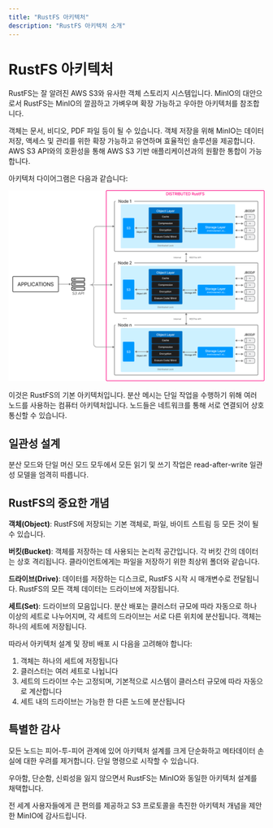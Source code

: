 ```yaml
---
title: "RustFS 아키텍처"
description: "RustFS 아키텍처 소개"
---
```


# RustFS 아키텍처

RustFS는 잘 알려진 AWS S3와 유사한 객체 스토리지 시스템입니다. MinIO의 대안으로서 RustFS는 MinIO의 깔끔하고 가벼우며 확장 가능하고 우아한 아키텍처를 참조합니다.

객체는 문서, 비디오, PDF 파일 등이 될 수 있습니다. 객체 저장을 위해 MinIO는 데이터 저장, 액세스 및 관리를 위한 확장 가능하고 유연하며 효율적인 솔루션을 제공합니다. AWS S3 API와의 호환성을 통해 AWS S3 기반 애플리케이션과의 원활한 통합이 가능합니다.

아키텍처 다이어그램은 다음과 같습니다:

![RustFS 아키텍처 다이어그램](./images/s2-1.png)

이것은 RustFS의 기본 아키텍처입니다. 분산 메시는 단일 작업을 수행하기 위해 여러 노드를 사용하는 컴퓨터 아키텍처입니다. 노드들은 네트워크를 통해 서로 연결되어 상호 통신할 수 있습니다.

## 일관성 설계

분산 모드와 단일 머신 모드 모두에서 모든 읽기 및 쓰기 작업은 read-after-write 일관성 모델을 엄격히 따릅니다.

## RustFS의 중요한 개념

**객체(Object)**: RustFS에 저장되는 기본 객체로, 파일, 바이트 스트림 등 모든 것이 될 수 있습니다.

**버킷(Bucket)**: 객체를 저장하는 데 사용되는 논리적 공간입니다. 각 버킷 간의 데이터는 상호 격리됩니다. 클라이언트에게는 파일을 저장하기 위한 최상위 폴더와 같습니다.

**드라이브(Drive)**: 데이터를 저장하는 디스크로, RustFS 시작 시 매개변수로 전달됩니다. RustFS의 모든 객체 데이터는 드라이브에 저장됩니다.

**세트(Set)**: 드라이브의 모음입니다. 분산 배포는 클러스터 규모에 따라 자동으로 하나 이상의 세트로 나누어지며, 각 세트의 드라이브는 서로 다른 위치에 분산됩니다. 객체는 하나의 세트에 저장됩니다.

따라서 아키텍처 설계 및 장비 배포 시 다음을 고려해야 합니다:

1. 객체는 하나의 세트에 저장됩니다
2. 클러스터는 여러 세트로 나뉩니다
3. 세트의 드라이브 수는 고정되며, 기본적으로 시스템이 클러스터 규모에 따라 자동으로 계산합니다
4. 세트 내의 드라이브는 가능한 한 다른 노드에 분산됩니다

## 특별한 감사

모든 노드는 피어-투-피어 관계에 있어 아키텍처 설계를 크게 단순화하고 메타데이터 손실에 대한 우려를 제거합니다. 단일 명령으로 시작할 수 있습니다.

우아함, 단순함, 신뢰성을 잃지 않으면서 RustFS는 MinIO와 동일한 아키텍처 설계를 채택합니다.

전 세계 사용자들에게 큰 편의를 제공하고 S3 프로토콜을 촉진한 아키텍처 개념을 제안한 MinIO에 감사드립니다.